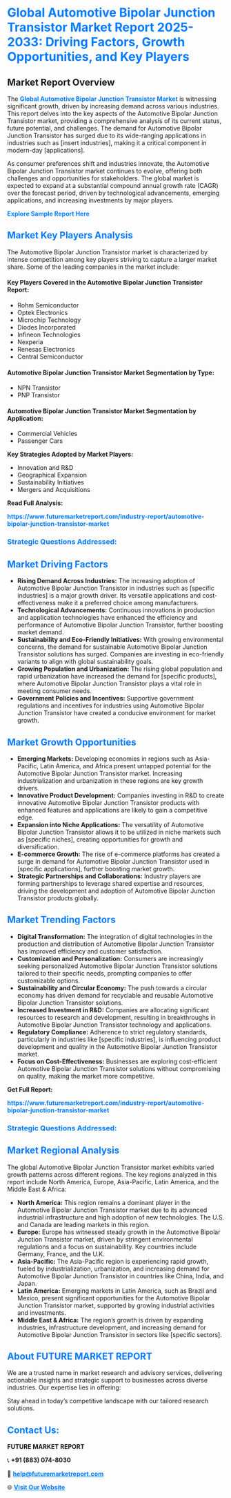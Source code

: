 <h1 style="color: #007BFF;">Global Automotive Bipolar Junction Transistor Market Report 2025-2033: Driving Factors, Growth Opportunities, and Key Players</h1>

<section id="overview">
<h2>Market Report Overview</h2>
<p>The <a href="https://www.futuremarketreport.com/industry-report/automotive-bipolar-junction-transistor-market" style="color: #007BFF; text-decoration: none;"><strong>Global Automotive Bipolar Junction Transistor Market</strong></a> is witnessing significant growth, driven by increasing demand across various industries. This report delves into the key aspects of the Automotive Bipolar Junction Transistor market, providing a comprehensive analysis of its current status, future potential, and challenges. The demand for Automotive Bipolar Junction Transistor has surged due to its wide-ranging applications in industries such as [insert industries], making it a critical component in modern-day [applications].</p>
<p>As consumer preferences shift and industries innovate, the Automotive Bipolar Junction Transistor market continues to evolve, offering both challenges and opportunities for stakeholders. The global market is expected to expand at a substantial compound annual growth rate (CAGR) over the forecast period, driven by technological advancements, emerging applications, and increasing investments by major players.</p>
</section>

<section id="overview">
<p><a href="https://www.futuremarketreport.com/request-sample/reportId=75623" style="color: #007BFF; text-decoration: none;"><strong>Explore Sample Report Here</strong></a></p>
</section>

<section id="key-players">
<h2 style="color: #007BFF;">Market Key Players Analysis</h2>
<p>The Automotive Bipolar Junction Transistor market is characterized by intense competition among key players striving to capture a larger market share. Some of the leading companies in the market include:</p>
<h4>Key Players Covered in the Automotive Bipolar Junction Transistor Report:</h4>
<ul><li>Rohm Semiconductor</li><li>Optek Electronics</li><li>Microchip Technology</li><li>Diodes Incorporated</li><li>Infineon Technologies</li><li>Nexperia</li><li>Renesas Electronics</li><li>Central Semiconductor</li></ul>
<h4>Automotive Bipolar Junction Transistor Market Segmentation by Type:</h4>
<ul><li>NPN Transistor</li><li>PNP Transistor</li></ul>

<h4>Automotive Bipolar Junction Transistor Market Segmentation by Application:</h4>
<ul><li>Commercial Vehicles</li><li>Passenger Cars</li></ul>
<p><strong>Key Strategies Adopted by Market Players:</strong></p>
<ul>
<li>Innovation and R&D</li>
<li>Geographical Expansion</li>
<li>Sustainability Initiatives</li>
<li>Mergers and Acquisitions</li>
</ul>
</section>

<section>
<p><strong>Read Full Analysis: </strong></p><a href="https://www.futuremarketreport.com/industry-report/automotive-bipolar-junction-transistor-market" style="color: #007BFF; text-decoration: none;"><strong>https://www.futuremarketreport.com/industry-report/automotive-bipolar-junction-transistor-market</strong></a>
<h3 style="color: #007BFF;">Strategic Questions Addressed:</h3>
</section>

<section id="driving-factors">
<h2 style="color: #007BFF;">Market Driving Factors</h2>
<ul>
<li><strong>Rising Demand Across Industries:</strong> The increasing adoption of Automotive Bipolar Junction Transistor in industries such as [specific industries] is a major growth driver. Its versatile applications and cost-effectiveness make it a preferred choice among manufacturers.</li>
<li><strong>Technological Advancements:</strong> Continuous innovations in production and application technologies have enhanced the efficiency and performance of Automotive Bipolar Junction Transistor, further boosting market demand.</li>
<li><strong>Sustainability and Eco-Friendly Initiatives:</strong> With growing environmental concerns, the demand for sustainable Automotive Bipolar Junction Transistor solutions has surged. Companies are investing in eco-friendly variants to align with global sustainability goals.</li>
<li><strong>Growing Population and Urbanization:</strong> The rising global population and rapid urbanization have increased the demand for [specific products], where Automotive Bipolar Junction Transistor plays a vital role in meeting consumer needs.</li>
<li><strong>Government Policies and Incentives:</strong> Supportive government regulations and incentives for industries using Automotive Bipolar Junction Transistor have created a conducive environment for market growth.</li>
</ul>
</section>

<section id="growth-opportunities">
<h2 style="color: #007BFF;">Market Growth Opportunities</h2>
<ul>
<li><strong>Emerging Markets:</strong> Developing economies in regions such as Asia-Pacific, Latin America, and Africa present untapped potential for the Automotive Bipolar Junction Transistor market. Increasing industrialization and urbanization in these regions are key growth drivers.</li>
<li><strong>Innovative Product Development:</strong> Companies investing in R&D to create innovative Automotive Bipolar Junction Transistor products with enhanced features and applications are likely to gain a competitive edge.</li>
<li><strong>Expansion into Niche Applications:</strong> The versatility of Automotive Bipolar Junction Transistor allows it to be utilized in niche markets such as [specific niches], creating opportunities for growth and diversification.</li>
<li><strong>E-commerce Growth:</strong> The rise of e-commerce platforms has created a surge in demand for Automotive Bipolar Junction Transistor used in [specific applications], further boosting market growth.</li>
<li><strong>Strategic Partnerships and Collaborations:</strong> Industry players are forming partnerships to leverage shared expertise and resources, driving the development and adoption of Automotive Bipolar Junction Transistor products globally.</li>
</ul>
</section>

<section id="trending-factors">
<h2 style="color: #007BFF;">Market Trending Factors</h2>
<ul>
<li><strong>Digital Transformation:</strong> The integration of digital technologies in the production and distribution of Automotive Bipolar Junction Transistor has improved efficiency and customer satisfaction.</li>
<li><strong>Customization and Personalization:</strong> Consumers are increasingly seeking personalized Automotive Bipolar Junction Transistor solutions tailored to their specific needs, prompting companies to offer customizable options.</li>
<li><strong>Sustainability and Circular Economy:</strong> The push towards a circular economy has driven demand for recyclable and reusable Automotive Bipolar Junction Transistor solutions.</li>
<li><strong>Increased Investment in R&D:</strong> Companies are allocating significant resources to research and development, resulting in breakthroughs in Automotive Bipolar Junction Transistor technology and applications.</li>
<li><strong>Regulatory Compliance:</strong> Adherence to strict regulatory standards, particularly in industries like [specific industries], is influencing product development and quality in the Automotive Bipolar Junction Transistor market.</li>
<li><strong>Focus on Cost-Effectiveness:</strong> Businesses are exploring cost-efficient Automotive Bipolar Junction Transistor solutions without compromising on quality, making the market more competitive.</li>
</ul>
</section>

<section>
<p><strong>Get Full Report: </strong></p><a href="https://www.futuremarketreport.com/industry-report/automotive-bipolar-junction-transistor-market" style="color: #007BFF; text-decoration: none;"><strong>https://www.futuremarketreport.com/industry-report/automotive-bipolar-junction-transistor-market</strong></a>
<h3 style="color: #007BFF;">Strategic Questions Addressed:</h3>
</section>


<section id="regional-analysis">
<h2 style="color: #007BFF;">Market Regional Analysis</h2>
<p>The global Automotive Bipolar Junction Transistor market exhibits varied growth patterns across different regions. The key regions analyzed in this report include North America, Europe, Asia-Pacific, Latin America, and the Middle East & Africa:</p>
<ul>
<li><strong>North America:</strong> This region remains a dominant player in the Automotive Bipolar Junction Transistor market due to its advanced industrial infrastructure and high adoption of new technologies. The U.S. and Canada are leading markets in this region.</li>
<li><strong>Europe:</strong> Europe has witnessed steady growth in the Automotive Bipolar Junction Transistor market, driven by stringent environmental regulations and a focus on sustainability. Key countries include Germany, France, and the U.K.</li>
<li><strong>Asia-Pacific:</strong> The Asia-Pacific region is experiencing rapid growth, fueled by industrialization, urbanization, and increasing demand for Automotive Bipolar Junction Transistor in countries like China, India, and Japan.</li>
<li><strong>Latin America:</strong> Emerging markets in Latin America, such as Brazil and Mexico, present significant opportunities for the Automotive Bipolar Junction Transistor market, supported by growing industrial activities and investments.</li>
<li><strong>Middle East & Africa:</strong> The region’s growth is driven by expanding industries, infrastructure development, and increasing demand for Automotive Bipolar Junction Transistor in sectors like [specific sectors].</li>
</ul>
</section>

<footer>
<h2 style="color: #007BFF;">About FUTURE MARKET REPORT</h2>
<p>We are a trusted name in market research and advisory services, delivering actionable insights and strategic support to businesses across diverse industries. Our expertise lies in offering:</p>

<p>Stay ahead in today’s competitive landscape with our tailored research solutions.</p>

<h2 style="color: #007BFF;">Contact Us:</h2>
<p><strong>FUTURE MARKET REPORT</strong></p>
<p>📞 <strong>+91 (883) 074-8030</strong></p>
<p>📧 <strong><a href="mailto:help@futuremarketreport.com" style="color: #007BFF;">help@futuremarketreport.com</a></strong></p>
<p>🌐 <strong><a href="https://www.futuremarketreport.com/" style="color: #007BFF;">Visit Our Website</a></strong></p>
</footer>